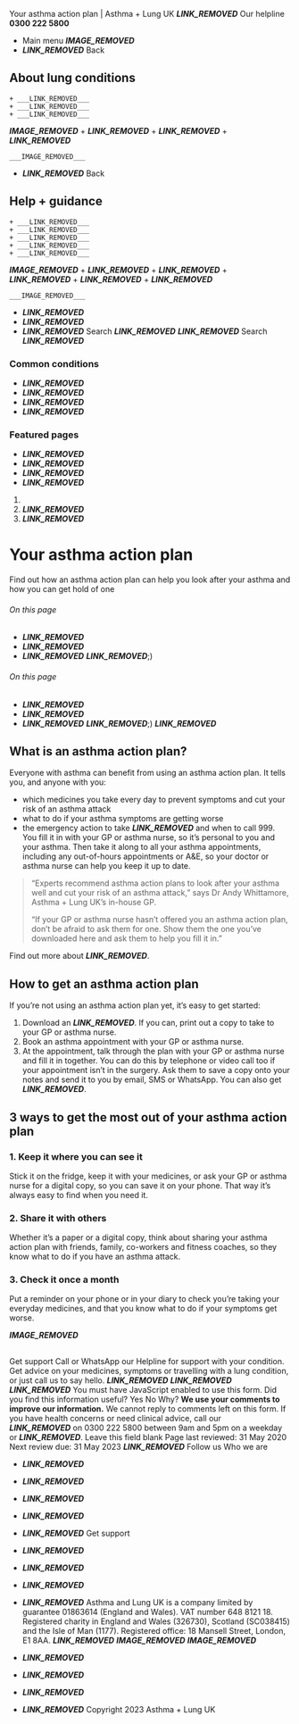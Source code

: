 
Your asthma action plan | Asthma + Lung UK
 ___LINK_REMOVED___
 Our helpline **0300 222 5800**
* Main menu
___IMAGE_REMOVED___
* ___LINK_REMOVED___
 Back
 
## About lung conditions
	+ ___LINK_REMOVED___
	+ ___LINK_REMOVED___
	+ ___LINK_REMOVED___
___IMAGE_REMOVED___
	+ ___LINK_REMOVED___
	+ ___LINK_REMOVED___
	+ ___LINK_REMOVED___
	
	
	___IMAGE_REMOVED___
* ___LINK_REMOVED___
 Back
 
## Help + guidance
	+ ___LINK_REMOVED___
	+ ___LINK_REMOVED___
	+ ___LINK_REMOVED___
	+ ___LINK_REMOVED___
	+ ___LINK_REMOVED___
___IMAGE_REMOVED___
	+ ___LINK_REMOVED___
	+ ___LINK_REMOVED___
	+ ___LINK_REMOVED___
	+ ___LINK_REMOVED___
	+ ___LINK_REMOVED___
	
	
	___IMAGE_REMOVED___
* ___LINK_REMOVED___
* ___LINK_REMOVED___
* ___LINK_REMOVED___
Search
___LINK_REMOVED___ 
 ___LINK_REMOVED___
Search
___LINK_REMOVED___
### Common conditions
* ___LINK_REMOVED___
* ___LINK_REMOVED___
* ___LINK_REMOVED___
* ___LINK_REMOVED___
### Featured pages
* ___LINK_REMOVED___
* ___LINK_REMOVED___
* ___LINK_REMOVED___
* ___LINK_REMOVED___
1. 
3. ___LINK_REMOVED___
5. ___LINK_REMOVED___
# Your asthma action plan
Find out how an asthma action plan can help you look after your asthma and how you can get hold of one
###### On this page
* ___LINK_REMOVED___
* ___LINK_REMOVED___
* ___LINK_REMOVED___
___LINK_REMOVED___;) 
###### On this page
* ___LINK_REMOVED___
* ___LINK_REMOVED___
* ___LINK_REMOVED___
___LINK_REMOVED___;) 
___LINK_REMOVED___
## What is an asthma action plan?
Everyone with asthma can benefit from using an asthma action plan.
It tells you, and anyone with you:
* which medicines you take every day to prevent symptoms and cut your risk of an asthma attack
* what to do if your asthma symptoms are getting worse
* the emergency action to take ___LINK_REMOVED___ and when to call 999.
You fill it in with your GP or asthma nurse, so it’s personal to you and your asthma.
Then take it along to all your asthma appointments, including any out-of-hours appointments or A&E, so your doctor or asthma nurse can help you keep it up to date.
> “Experts recommend asthma action plans to look after your asthma well and cut your risk of an asthma attack,” says Dr Andy Whittamore, Asthma + Lung UK’s in-house GP.
> 
> 
> “If your GP or asthma nurse hasn’t offered you an asthma action plan, don’t be afraid to ask them for one. Show them the one you’ve downloaded here and ask them to help you fill it in.”
> 
> 
> 
Find out more about ___LINK_REMOVED___. 
## How to get an asthma action plan
If you’re not using an asthma action plan yet, it’s easy to get started:
1. Download an ___LINK_REMOVED___. If you can, print out a copy to take to your GP or asthma nurse.
2. Book an asthma appointment with your GP or asthma nurse.
3. At the appointment, talk through the plan with your GP or asthma nurse and fill it in together. You can do this by telephone or video call too if your appointment isn’t in the surgery. Ask them to save a copy onto your notes and send it to you by email, SMS or WhatsApp.
You can also get ___LINK_REMOVED___.
## 3 ways to get the most out of your asthma action plan
### 1. Keep it where you can see it
Stick it on the fridge, keep it with your medicines, or ask your GP or asthma nurse for a digital copy, so you can save it on your phone. That way it’s always easy to find when you need it.
### 2. Share it with others
Whether it’s a paper or a digital copy, think about sharing your asthma action plan with friends, family, co-workers and fitness coaches, so they know what to do if you have an asthma attack.
### 3. Check it once a month
Put a reminder on your phone or in your diary to check you’re taking your everyday medicines, and that you know what to do if your symptoms get worse.
 
___IMAGE_REMOVED___
## 
 Get support
Call or WhatsApp our Helpline for support with your condition. Get advice on your medicines, symptoms or travelling with a lung condition, or just call us to say hello.
___LINK_REMOVED___
___LINK_REMOVED___
___LINK_REMOVED___
You must have JavaScript enabled to use this form.
Did you find this information useful?
Yes
No
Why?
**We use your comments to improve our information.** We cannot reply to comments left on this form. If you have health concerns or need clinical advice, call our ___LINK_REMOVED___ on 0300 222 5800 between 9am and 5pm on a weekday or ___LINK_REMOVED___.
Leave this field blank
Page last reviewed: 
31 May 2020
Next review due: 
31 May 2023
 ___LINK_REMOVED___
Follow us
 Who we are
 
* ___LINK_REMOVED___
* ___LINK_REMOVED___
* ___LINK_REMOVED___
* ___LINK_REMOVED___
* ___LINK_REMOVED___
 Get support
 
* ___LINK_REMOVED___
* ___LINK_REMOVED___
* ___LINK_REMOVED___
* ___LINK_REMOVED___
Asthma and Lung UK is a company limited by guarantee 01863614 (England and Wales). VAT number 648 8121 18.
Registered charity in England and Wales (326730), Scotland (SC038415) and the Isle of Man (1177). Registered office: 18 Mansell Street, London, E1 8AA.
___LINK_REMOVED___
___IMAGE_REMOVED___
___IMAGE_REMOVED___
* ___LINK_REMOVED___
* ___LINK_REMOVED___
* ___LINK_REMOVED___
* ___LINK_REMOVED___
 Copyright 2023 Asthma + Lung UK
 
